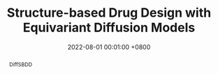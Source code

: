 ---
title:          "Structure-based Drug Design with Equivariant Diffusion Models"
date:           2022-08-01 00:01:00 +0800
selected:       true
pub:            "MLSB @ NeurIPS"
# pub_pre:        "Submitted to "
# pub_post:       'Under review.'
pub_last:       ' <span class="badge badge-pill badge-custom badge-success">Spotlight</span>'
pub_date:       "2022"

abstract: >-
  DiffSBDD 
cover:          https://miro.medium.com/v2/resize:fit:1400/1*YVAA3CzJzvDrk_XvMXWbMw.png
authors:
  - Arne Schneuing
  - Yuanqi Du
  - Charles Harris
  - Arian Jamasb
  - Ilia Igashov
  - Weitao Du
  - Tom Blundell
  - Pietro Lió
  - Carla Gomes
  - Max Welling
  - Michael Bronstein
  - Bruno Correia 
links:
  Code: https://github.com/arneschneuing/DiffSBDD
  Paper: https://arxiv.org/abs/2210.13695
---